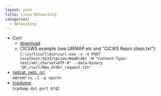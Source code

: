 ```yaml
---
layout: post
title: Linux Networking
categories:
  - Networking
---
```

* Curl:
  * [download](https://curl.haxx.se/download.html)
  * CICSWS example (see URIMAP etc and "CICWS Repro steps.txt"):  
  `C:\curl\curl\bin\curl.exe -v -X POST localhost:9233/tpccws/NewOrder -H "Content-Type: text/xml;charset=UTF-8" --data-binary "@C:/curl/New_Order_request.txt"`  
* [netcat, netc, nc](https://www.varonis.com/blog/netcat-commands/):  
  server: `nc -l -p <port>`
* [tcpdump](https://danielmiessler.com/study/tcpdump/):   
  `tcpdump dst port 6742`  
